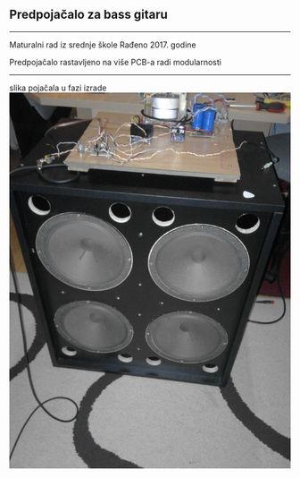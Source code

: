Predpojačalo za bass gitaru
---

***
Maturalni rad iz srednje škole 
Rađeno 2017. godine

Predpojačalo rastavljeno na više PCB-a radi modularnosti
***

slika pojačala u fazi izrade
![](20170126_171926.jpg)
